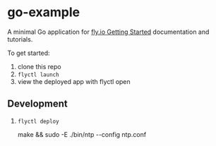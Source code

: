 # go-example

A minimal Go application for [fly.io Getting Started](https://fly.io/docs/getting-started/golang/) documentation and tutorials.

To get started:

1. clone this repo
2. `flyctl launch`
3. view the deployed app with flyctl open

## Development

1. `flyctl deploy`

    make && sudo -E ./bin/ntp --config ntp.conf
